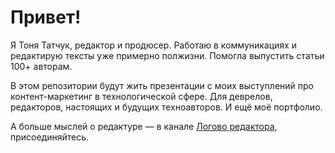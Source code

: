 # Привет! 

Я Тоня Татчук, редактор и продюсер. Работаю в коммуникациях и редактирую тексты уже примерно полжизни. Помогла выпустить статьи 100+ авторам. 


В этом репозитории будут жить презентации с моих выступлений про контент-маркетинг в технологической сфере. 
Для деврелов, редакторов, настоящих и будущих техноавторов. 
И ещё моё портфолио. 

А больше мыслей о редактуре — в канале [Логово редактора](https://t.me/Editors_cave), присоединяйтесь. 
